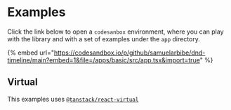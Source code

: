# Examples

Click the link below to open a `codesanbox` environment, where you can play with the library and with a set of examples under the `app` directory.

{% embed url="https://codesandbox.io/p/github/samuelarbibe/dnd-timeline/main?embed=1&file=/apps/basic/src/app.tsx&import=true" %}

## Virtual

This examples uses [`@tanstack/react-virtual`](https://tanstack.com/virtual/v3)&#x20;
